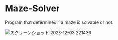 # Maze-Solver
Program that determines if a maze is solvable or not. 

![スクリーンショット 2023-12-03 221436](https://github.com/yugimaa/Maze-Solver/assets/152838087/79141357-7a83-4094-ba44-aeb938f5ff17)
